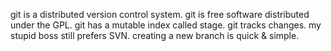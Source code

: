 git is a distributed version control system.
git is free software distributed under the GPL.
git has a mutable index called stage.
git tracks changes.
my stupid boss still prefers SVN.
creating a new branch is quick & simple.
